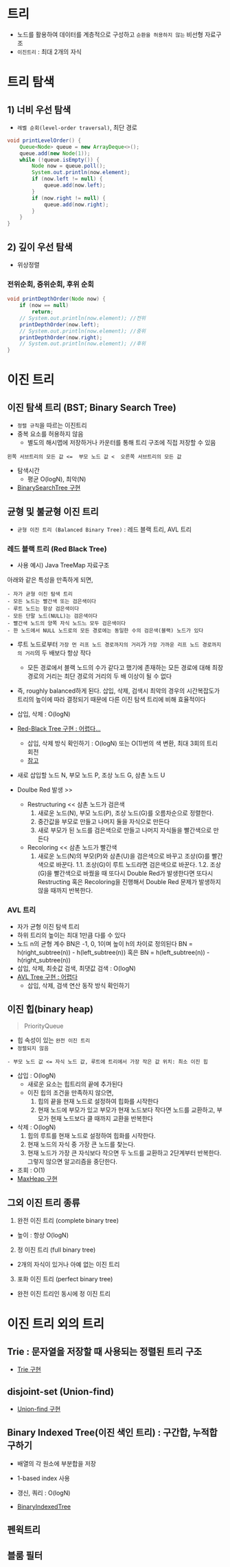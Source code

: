 # 트리
- 노드를 활용하여 데이터를 계층적으로 구성하고 `순환을 허용하지 않는` 비선형 자료구조
- `이진트리` : 최대 2개의 자식 

# 트리 탐색
## 1) 너비 우선 탐색
- `레벨 순회(level-order traversal)`, 최단 경로
```java
void printLevelOrder() {
	Queue<Node> queue = new ArrayDeque<>();
	queue.add(new Node(1));
	while (!queue.isEmpty()) {
		Node now = queue.poll();
		System.out.println(now.element);
		if (now.left != null) {
			queue.add(now.left);
	 	}
		if (now.right != null) {
			queue.add(now.right);
		}
	}
}
```

## 2) 깊이 우선 탐색 
- 위상정렬
### 전위순회, 중위순회, 후위 순회
```java
void printDepthOrder(Node now) {
	if (now == null)
		return;
	// System.out.println(now.element); //전위
	printDepthOrder(now.left);
	// System.out.println(now.element); //중위
	printDepthOrder(now.right);
	// System.out.println(now.element); //후위
}
```
# 이진 트리 
## 이진 탐색 트리 (BST; Binary Search Tree)
- `정렬 규칙`을 따르는 이진트리
- 중복 요소를 허용하지 않음
    - 별도의 해시맵에 저장하거나 카운터를 통해 트리 구조에 직접 저장할 수 있음
```
왼쪽 서브트리의 모든 값 <=  부모 노드 값 <  오른쪽 서브트리의 모든 값
```
- 탐색시간
    - 평균 O(logN), 최악(N) 
- [BinarySearchTree 구현](https://github.com/Eundms/learn-datastructure/blob/master/src/main/java/com/eundms/tree/BinarySearchTree.java)

## 균형 및 불균형 이진 트리 
- `균형 이진 트리 (Balanced Binary Tree)` : 레드 블랙 트리, AVL 트리

### 레드 블랙 트리 (Red Black Tree)
- 사용 예시) Java TreeMap 자료구조

아래와 같은 특성을 만족하게 되면, 
```
- 자가 균형 이진 탐색 트리 
- 모든 노드는 빨간색 또는 검은색이다
- 루트 노드는 항상 검은색이다
- 모든 단말 노드(NULL)는 검은색이다
- 빨간색 노드의 양쪽 자식 노드느 모두 검은색이다
- 한 노드에서 NULL 노드로의 모든 경로에는 동일한 수의 검은색(블랙) 노드가 있다 
```
- 루트 노드로부터 `가장 먼 리프 노드 경로까지의 거리`가 `가장 가까운 리프 노드 경로까지의 거리`의 두 배보다 항상 작다 
    - 모든 경로에서 블랙 노드의 수가 같다고 했기에 존재하는 모든 경로에 대해 최장 경로의 거리는 최단 경로의 거리의 두 배 이상이 될 수 없다 
- 즉, roughly balanced하게 된다. 삽입, 삭제, 검색시 최악의 경우의 시간복잡도가 트리의 높이에 따라 결정되기 때문에 다른 이진 탐색 트리에 비해 효율적이다 
- 삽입, 삭제 : O(logN)

- [Red-Black Tree 구현 : 어렵다...](https://github.com/Eundms/learn-datastructure/blob/master/src/main/java/com/eundms/tree/RedBlackTree.java)
    - 삽입, 삭제 방식 확인하기 : O(logN) 또는 O(1)번의 색 변환, 최대 3회의 트리 회전
    - [참고](https://code-lab1.com/red-black-tree/#google_vignette)
- 새로 삽입할 노드 N, 부모 노드 P, 조상 노드 G, 삼촌 노드 U
- Doulbe Red 발생 >>
    - Restructuring << 삼촌 노드가 검은색
        1. 새로운 노드(N), 부모 노드(P), 조상 노드(G)를 오름차순으로 정렬한다.
        2. 중간값을 부모로 만들고 나머지 둘을 자식으로 만든다
        3. 새로 부모가 된 노드를 검은색으로 만들고 나머지 자식들을 빨간색으로 만든다
    - Recoloring << 삼촌 노드가 빨간색
        1. 새로운 노드(N)의 부모(P)와 삼촌(U)을 검은색으로 바꾸고 조상(G)를 빨간색으로 바꾼다.
            1.1. 조상(G)이 루트 노드라면 검은색으로 바꾼다.
            1.2. 조상(G)을 빨간색으로 바꿨을 때 또다시 Double Red가 발생한다면 또다시 Restructing 혹은 Recoloring을 진행해서 Double Red 문제가 발생하지 않을 때까지 반복한다. 
        
### AVL 트리 
- 자가 균형 이진 탐색 트리 
- 하위 트리의 높이는 최대 1만큼 다를 수 있다
- 노드 n의 균형 계수 BN은 -1, 0, 1이며 높이 h의 차이로 정의된다
    BN = h(right_subtree(n)) - h(left_subtree(n)) 혹은
    BN = h(left_subtree(n)) - h(right_subtree(n))
- 삽입, 삭제, 최솟값 검색, 최댓값 검색 : O(logN)
- [AVL Tree 구현 : 어렵다]()
    - 삽입, 삭제, 검색 연산 동작 방식 확인하기

## 이진 힙(binary heap) 
> PriorityQueue 
- 힙 속성이 있는 `완전 이진 트리`
- `정렬되지 않음`
```
- 부모 노드 값 <= 자식 노드 값, 루트에 트리에서 가장 작은 값 위치: 최소 이진 힙
```
- 삽입 : O(logN) 
    - 새로운 요소는 힙트리의 끝에 추가된다
    - 이진 힙의 조건을 만족하지 않으면,
        1. 힙의 끝을 현재 노드로 설정하여 힙화를 시작한다
        2. 현재 노드에 부모가 있고 부모가 현재 노드보다 작다면 노드를 교환하고, 부모가 현재 노드보다 클 때까지 교환을 반복한다
- 삭제 : O(logN)
    1. 힙의 루트를 현재 노드로 설정하여 힙화를 시작한다.
    2. 현재 노드의 자식 중 가장 큰 노드를 찾는다.
    3. 현재 노드가 가장 큰 자식보다 작으면 두 노드를 교환하고 2단계부터 반복한다. 그렇지 않으면 알고리즘을 중단한다.
- 조회 : O(1)
- [MaxHeap 구현](https://github.com/Eundms/learn-datastructure/blob/master/src/main/java/com/eundms/tree/MaxHeap.java)

## 그외 이진 트리 종류
1. 완전 이진 트리 (complete binary tree)
- 높이 : 항상 O(logN)
2. 정 이진 트리 (full binary tree)
- 2개의 자식이 있거나 아예 없는 이진 트리
3. 포화 이진 트리 (perfect binary tree)
- 완전 이진 트리인 동시에 정 이진 트리 

# 이진 트리 외의 트리 
## Trie : 문자열을 저장할 때 사용되는 정렬된 트리 구조 
- [Trie 구현](https://github.com/Eundms/learn-datastructure/blob/master/src/main/java/com/eundms/tree/Trie.java)
## disjoint-set (Union-find)
- [Union-find 구현](https://github.com/Eundms/learn-datastructure/blob/master/src/main/java/com/eundms/tree/DisjointSet.java)

## Binary Indexed Tree(이진 색인 트리) : 구간합, 누적합 구하기
- 배열의 각 원소에 부분합을 저장
- 1-based index 사용
- 갱신, 쿼리 : O(logN)

- [BinaryIndexedTree]()
## 펜윅트리 
## 블룸 필터 